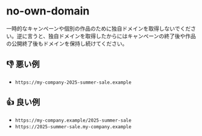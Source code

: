 # no-own-domain

一時的なキャンペーンや個別の作品のために独自ドメインを取得しないでください。逆に言うと、独自ドメインを取得したからにはキャンペーンの終了後や作品の公開終了後もドメインを保持し続けてください。

## :thumbsdown: 悪い例

- `https://my-company-2025-summer-sale.example`

## :thumbsup: 良い例

- `https://my-company.example/2025-summer-sale`
- `https://2025-summer-sale.my-company.example`
